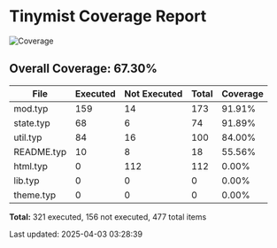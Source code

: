 # Tinymist Coverage Report

![Coverage](https://img.shields.io/badge/coverage-67.30%25-yellow)

## Overall Coverage: 67.30%

| File | Executed | Not Executed | Total | Coverage |
|------|--------|--------|------|--------|
| mod.typ | 159 | 14 | 173 | 91.91% |
| state.typ | 68 | 6 | 74 | 91.89% |
| util.typ | 84 | 16 | 100 | 84.00% |
| README.typ | 10 | 8 | 18 | 55.56% |
| html.typ | 0 | 112 | 112 | 0.00% |
| lib.typ | 0 | 0 | 0 | 0.00% |
| theme.typ | 0 | 0 | 0 | 0.00% |

**Total:** 321 executed, 156 not executed, 477 total items


Last updated: 2025-04-03 03:28:39
